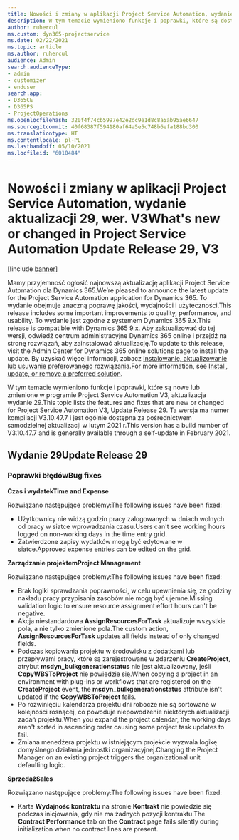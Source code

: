 ```yaml
---
title: Nowości i zmiany w aplikacji Project Service Automation, wydanie aktualizacji 29, wer. V3
description: W tym temacie wymieniono funkcje i poprawki, które są dostępne w aktualizacji Project Service Automation, wydanie 29, wersja V3.
author: ruhercul
ms.custom: dyn365-projectservice
ms.date: 02/22/2021
ms.topic: article
ms.author: ruhercul
audience: Admin
search.audienceType:
- admin
- customizer
- enduser
search.app:
- D365CE
- D365PS
- ProjectOperations
ms.openlocfilehash: 320f4f74cb5997e42e2dc9e1d8c8a5ab95ae6647
ms.sourcegitcommit: 40f68387f594180af64a5e5c748b6efa188bd300
ms.translationtype: HT
ms.contentlocale: pl-PL
ms.lasthandoff: 05/10/2021
ms.locfileid: "6010484"
---
```

# <a name="whats-new-or-changed-in-project-service-automation-update-release-29-v3"></a><span data-ttu-id="50417-103">Nowości i zmiany w aplikacji Project Service Automation, wydanie aktualizacji 29, wer. V3</span><span class="sxs-lookup"><span data-stu-id="50417-103">What's new or changed in Project Service Automation Update Release 29, V3</span></span>

[!include [banner](../includes/psa-now-project-operations.md)]

<span data-ttu-id="50417-104">Mamy przyjemność ogłosić najnowszą aktualizację aplikacji Project Service Automation dla Dynamics 365.</span><span class="sxs-lookup"><span data-stu-id="50417-104">We’re pleased to announce the latest update for the Project Service Automation application for Dynamics 365.</span></span> <span data-ttu-id="50417-105">To wydanie obejmuje znaczną poprawę jakości, wydajności i użyteczności.</span><span class="sxs-lookup"><span data-stu-id="50417-105">This release includes some important improvements to quality, performance, and usability.</span></span> <span data-ttu-id="50417-106">To wydanie jest zgodne z systemem Dynamics 365 9.x.</span><span class="sxs-lookup"><span data-stu-id="50417-106">This release is compatible with Dynamics 365 9.x.</span></span> <span data-ttu-id="50417-107">Aby zaktualizować do tej wersji, odwiedź centrum administracyjne Dynamics 365 online i przejdź na stronę rozwiązań, aby zainstalować aktualizację.</span><span class="sxs-lookup"><span data-stu-id="50417-107">To update to this release, visit the Admin Center for Dynamics 365 online solutions page to install the update.</span></span> <span data-ttu-id="50417-108">By uzyskać więcej informacji, zobacz [Instalowanie, aktualizowanie lub usuwanie preferowanego rozwiązania](/power-platform/admin/install-remove-preferred-solution).</span><span class="sxs-lookup"><span data-stu-id="50417-108">For more information, see [Install, update, or remove a preferred solution](/power-platform/admin/install-remove-preferred-solution).</span></span>

<span data-ttu-id="50417-109">W tym temacie wymieniono funkcje i poprawki, które są nowe lub zmienione w programie Project Service Automation V3, aktualizacja wydanie 29.</span><span class="sxs-lookup"><span data-stu-id="50417-109">This topic lists the features and fixes that are new or changed for Project Service Automation V3, Update Release 29.</span></span> <span data-ttu-id="50417-110">Ta wersja ma numer kompilacji V3.10.47.7 i jest ogólnie dostępna za pośrednictwem samodzielnej aktualizacji w lutym 2021 r.</span><span class="sxs-lookup"><span data-stu-id="50417-110">This version has a build number of V3.10.47.7 and is generally available through a self-update in February 2021.</span></span>

## <a name="update-release-29"></a><span data-ttu-id="50417-111">Wydanie 29</span><span class="sxs-lookup"><span data-stu-id="50417-111">Update Release 29</span></span>

### <a name="bug-fixes"></a><span data-ttu-id="50417-112">Poprawki błędów</span><span class="sxs-lookup"><span data-stu-id="50417-112">Bug fixes</span></span>

<span data-ttu-id="50417-113">**Czas i wydatek**</span><span class="sxs-lookup"><span data-stu-id="50417-113">**Time and Expense**</span></span>

<span data-ttu-id="50417-114">Rozwiązano następujące problemy:</span><span class="sxs-lookup"><span data-stu-id="50417-114">The following issues have been fixed:</span></span>

- <span data-ttu-id="50417-115">Użytkownicy nie widzą godzin pracy zalogowanych w dniach wolnych od pracy w siatce wprowadzania czasu.</span><span class="sxs-lookup"><span data-stu-id="50417-115">Users can't see working hours logged on non-working days in the time entry grid.</span></span>
- <span data-ttu-id="50417-116">Zatwierdzone zapisy wydatków mogą być edytowane w siatce.</span><span class="sxs-lookup"><span data-stu-id="50417-116">Approved expense entries can be edited on the grid.</span></span>

<span data-ttu-id="50417-117">**Zarządzanie projektem**</span><span class="sxs-lookup"><span data-stu-id="50417-117">**Project Management**</span></span>

<span data-ttu-id="50417-118">Rozwiązano następujące problemy:</span><span class="sxs-lookup"><span data-stu-id="50417-118">The following issues have been fixed:</span></span>

- <span data-ttu-id="50417-119">Brak logiki sprawdzania poprawności, w celu upewnienia się, że godziny nakładu pracy przypisania zasobów nie mogą być ujemne.</span><span class="sxs-lookup"><span data-stu-id="50417-119">Missing validation logic to ensure resource assignment effort hours can't be negative.</span></span>
- <span data-ttu-id="50417-120">Akcja niestandardowa **AssignResourcesForTask** aktualizuje wszystkie pola, a nie tylko zmienione pola.</span><span class="sxs-lookup"><span data-stu-id="50417-120">The custom action, **AssignResourcesForTask** updates all fields instead of only changed fields.</span></span>
- <span data-ttu-id="50417-121">Podczas kopiowania projektu w środowisku z dodatkami lub przepływami pracy, które są zarejestrowane w zdarzeniu **CreateProject**, atrybut **msdyn_bulkgenerationstatus** nie jest aktualizowany, jeśli **CopyWBSToProject** nie powiedzie się.</span><span class="sxs-lookup"><span data-stu-id="50417-121">When copying a project in an environment with plug-ins or workflows that are registered on the **CreateProject** event, the **msdyn_bulkgenerationstatus** attribute isn't updated if the **CopyWBSToProject** fails.</span></span>
- <span data-ttu-id="50417-122">Po rozwinięciu kalendarza projektu dni robocze nie są sortowane w kolejności rosnącej, co powoduje niepowodzenie niektórych aktualizacji zadań projektu.</span><span class="sxs-lookup"><span data-stu-id="50417-122">When you expand the project calendar, the working days aren't sorted in ascending order causing some project task updates to fail.</span></span>
- <span data-ttu-id="50417-123">Zmiana menedżera projektu w istniejącym projekcie wyzwala logikę domyślnego działania jednostki organizacyjnej.</span><span class="sxs-lookup"><span data-stu-id="50417-123">Changing the Project Manager on an existing project triggers the organizational unit defaulting logic.</span></span>

<span data-ttu-id="50417-124">**Sprzedaż**</span><span class="sxs-lookup"><span data-stu-id="50417-124">**Sales**</span></span>

<span data-ttu-id="50417-125">Rozwiązano następujące problemy:</span><span class="sxs-lookup"><span data-stu-id="50417-125">The following issues have been fixed:</span></span>

- <span data-ttu-id="50417-126">Karta **Wydajność kontraktu** na stronie **Kontrakt** nie powiedzie się podczas inicjowania, gdy nie ma żadnych pozycji kontraktu.</span><span class="sxs-lookup"><span data-stu-id="50417-126">The **Contract Performance** tab on the **Contract** page fails silently during initialization when no contract lines are present.</span></span>
